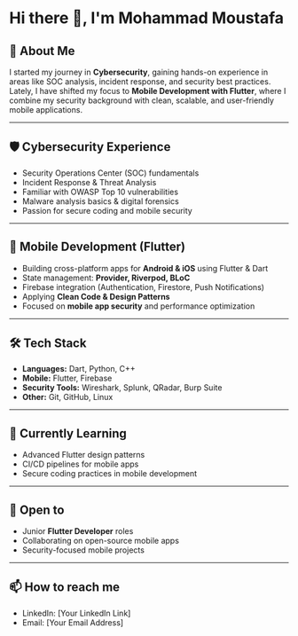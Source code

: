 # Hi there 👋, I'm Mohammad Moustafa

## 🚀 About Me
I started my journey in **Cybersecurity**, gaining hands-on experience in areas like SOC analysis, incident response, and security best practices.  
Lately, I have shifted my focus to **Mobile Development with Flutter**, where I combine my security background with clean, scalable, and user-friendly mobile applications.  

---

## 🛡️ Cybersecurity Experience
- Security Operations Center (SOC) fundamentals  
- Incident Response & Threat Analysis  
- Familiar with OWASP Top 10 vulnerabilities  
- Malware analysis basics & digital forensics  
- Passion for secure coding and mobile security  

---

## 📱 Mobile Development (Flutter)
- Building cross-platform apps for **Android & iOS** using Flutter & Dart  
- State management: **Provider, Riverpod, BLoC**  
- Firebase integration (Authentication, Firestore, Push Notifications)  
- Applying **Clean Code & Design Patterns**  
- Focused on **mobile app security** and performance optimization  

---

## 🛠️ Tech Stack
- **Languages:** Dart, Python, C++  
- **Mobile:** Flutter, Firebase  
- **Security Tools:** Wireshark, Splunk, QRadar, Burp Suite  
- **Other:** Git, GitHub, Linux  

---

## 🌱 Currently Learning
- Advanced Flutter design patterns  
- CI/CD pipelines for mobile apps  
- Secure coding practices in mobile development  

---

## 🤝 Open to
- Junior **Flutter Developer** roles  
- Collaborating on open-source mobile apps  
- Security-focused mobile projects  

---

## 📫 How to reach me
- LinkedIn: [Your LinkedIn Link]  
- Email: [Your Email Address]  

